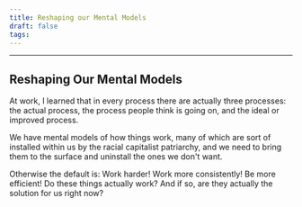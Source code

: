 ```yaml
---
title: Reshaping our Mental Models
draft: false
tags:
---
```

---
## Reshaping Our Mental Models

At work, I learned that in every process there are actually three processes: the actual process, the process people think is going on, and the ideal or improved process.

We have mental models of how things work, many of which are sort of installed within us by the racial capitalist patriarchy, and we need to bring them to the surface and uninstall the ones we don't want.

Otherwise the default is: Work harder! Work more consistently! Be more efficient!
Do these things actually work? And if so, are they actually the solution for us right now?